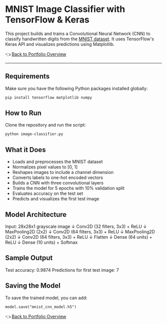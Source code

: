 # MNIST Image Classifier with TensorFlow & Keras

This project builds and trains a Convolutional Neural Network (CNN) to classify handwritten digits from the [MNIST dataset](http://yann.lecun.com/exdb/mnist/). It uses TensorFlow's Keras API and visualizes predictions using Matplotlib.

👈 [Back to Portfolio Overview](../README.md)

---

## Requirements

Make sure you have the following Python packages installed globally:

```bash
pip install tensorflow matplotlib numpy
```

## How to Run

Clone the repository and run the script:

```bash
python image-classifier.py
```

## What it Does

- Loads and preprocesses the MNIST dataset  
- Normalizes pixel values to [0, 1]  
- Reshapes images to include a channel dimension  
- Converts labels to one-hot encoded vectors  
- Builds a CNN with three convolutional layers  
- Trains the model for 5 epochs with 10% validation split  
- Evaluates accuracy on the test set  
- Predicts and visualizes the first test image  

## Model Architecture

Input: 28x28x1 grayscale image
↓ Conv2D (32 filters, 3x3) + ReLU
↓ MaxPooling2D (2x2)
↓ Conv2D (64 filters, 3x3) + ReLU
↓ MaxPooling2D (2x2)
↓ Conv2D (64 filters, 3x3) + ReLU
↓ Flatten
↓ Dense (64 units) + ReLU
↓ Dense (10 units) + Softmax

## Sample Output

Test accuracy: 0.9874
Predictions for first test image: 7

## Saving the Model

To save the trained model, you can add:

```
model.save("mnist_cnn_model.h5")
```

👈 [Back to Portfolio Overview](../README.md)